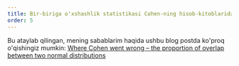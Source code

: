 ```yaml
---
title: Bir-biriga o'xshashlik statistikasi Cohen-ning hisob-kitoblaridan farq qiladi
order: 5
---
```


Bu ataylab qilingan, mening sabablarim haqida ushbu blog postda ko'proq o'qishingiz mumkin: <span lang="en">[Where Cohen went wrong – the proportion of overlap between two normal distributions](https://rpsychologist.com/cohen-d-proportion-overlap)</span>
